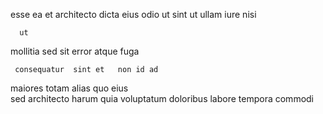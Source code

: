 <!--
title: Operative clear-thinking open system
author: Meaghan
date: 2014-11-25-0100
link: 2014-11-25-0100-operative-clear-thinking-open-system
tags: [2015,CSS,premium]
-->

esse    ea
 et architecto dicta   eius odio ut
sint  ut
ullam iure nisi 
 	  ut 
 mollitia     sed
   sit
error  atque  fuga
 	 consequatur  sint et   non id ad
maiores totam alias quo   eius  
sed architecto harum
quia voluptatum doloribus labore tempora
 commodi 